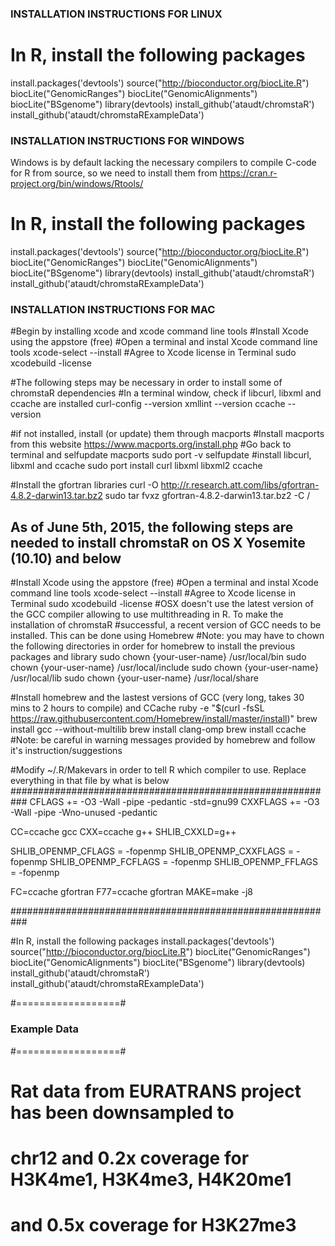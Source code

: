 ### INSTALLATION INSTRUCTIONS FOR LINUX ###
# In R, install the following packages
install.packages('devtools')
source("http://bioconductor.org/biocLite.R")
biocLite("GenomicRanges")
biocLite("GenomicAlignments")
biocLite("BSgenome")
library(devtools)
install_github('ataudt/chromstaR')
install_github('ataudt/chromstaRExampleData')


### INSTALLATION INSTRUCTIONS FOR WINDOWS ###
Windows is by default lacking the necessary compilers to compile C-code for R from source, so we need to install them from
https://cran.r-project.org/bin/windows/Rtools/
# In R, install the following packages
install.packages('devtools')
source("http://bioconductor.org/biocLite.R")
biocLite("GenomicRanges")
biocLite("GenomicAlignments")
biocLite("BSgenome")
library(devtools)
install_github('ataudt/chromstaR')
install_github('ataudt/chromstaRExampleData')


### INSTALLATION INSTRUCTIONS FOR MAC ###
#Begin by installing xcode and xcode command line tools
#Install Xcode using the appstore (free)
#Open a terminal and instal Xcode command line tools
xcode-select --install
#Agree to Xcode license in Terminal
sudo xcodebuild -license

#The following steps may be necessary in order to install some of chromstaR dependencies
#In a terminal window, check if libcurl, libxml and ccache are installed
curl-config --version
xmllint --version
ccache --version

#if not installed, install (or update) them through macports
#Install macports from this website https://www.macports.org/install.php
#Go back to terminal and selfupdate macports
sudo port -v selfupdate
#install libcurl, libxml and ccache
sudo port install curl libxml libxml2 ccache

#Install the gfortran libraries
curl -O http://r.research.att.com/libs/gfortran-4.8.2-darwin13.tar.bz2
sudo tar fvxz gfortran-4.8.2-darwin13.tar.bz2 -C /

## As of June 5th, 2015, the following steps are needed to install chromstaR on OS X Yosemite (10.10) and below
#Install Xcode using the appstore (free)
#Open a terminal and instal Xcode command line tools
xcode-select --install
#Agree to Xcode license in Terminal
sudo xcodebuild -license
#OSX doesn't use the latest version of the GCC compiler allowing to use multithreading in R. To make the installation of chromstaR
#successful, a recent version of GCC needs to be installed. This can be done using Homebrew
#Note: you may have to chown the following directories in order for homebrew to install the previous packages and library
sudo chown {your-user-name} /usr/local/bin
sudo chown {your-user-name} /usr/local/include
sudo chown {your-user-name} /usr/local/lib
sudo chown {your-user-name} /usr/local/share

#Install homebrew and the lastest versions of GCC (very long, takes 30 mins to 2 hours to compile) and CCache
ruby -e "$(curl -fsSL https://raw.githubusercontent.com/Homebrew/install/master/install)"
brew install gcc --without-multilib
brew install clang-omp
brew install ccache
#Note: be careful in warning messages provided by homebrew and follow it's instruction/suggestions

#Modify ~/.R/Makevars in order to tell R which compiler to use. Replace everything in that file by what is below
###########################################################
CFLAGS +=             -O3 -Wall -pipe -pedantic -std=gnu99
CXXFLAGS +=           -O3 -Wall -pipe -Wno-unused -pedantic 

CC=ccache gcc
CXX=ccache g++
SHLIB_CXXLD=g++

SHLIB_OPENMP_CFLAGS = -fopenmp
SHLIB_OPENMP_CXXFLAGS = -fopenmp
SHLIB_OPENMP_FCFLAGS = -fopenmp
SHLIB_OPENMP_FFLAGS = -fopenmp


FC=ccache gfortran
F77=ccache gfortran
MAKE=make -j8

###########################################################


#In R, install the following packages
install.packages('devtools')
source("http://bioconductor.org/biocLite.R")
biocLite("GenomicRanges")
biocLite("GenomicAlignments")
biocLite("BSgenome")
library(devtools)
install_github('ataudt/chromstaR')
install_github('ataudt/chromstaRExampleData')



#==================#
### Example Data ###
#==================#
# Rat data from EURATRANS project has been downsampled to
# chr12 and 0.2x coverage for H3K4me1, H3K4me3, H4K20me1
# and 0.5x coverage for H3K27me3
